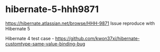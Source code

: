 # hibernate-5-hhh9871
https://hibernate.atlassian.net/browse/HHH-9871 Issue reproduce with Hibernate 5

Hibernate 4 test case - https://github.com/kwon37xi/hibernate-customtype-same-value-binding-bug
